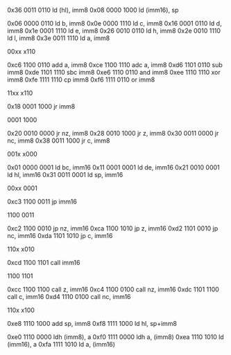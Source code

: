 
0x36    0011 0110   ld (hl), imm8
0x08    0000 1000   ld (imm16), sp

0x06    0000 0110   ld b, imm8
0x0e    0000 1110   ld c, imm8
0x16    0001 0110   ld d, imm8
0x1e    0001 1110   ld e, imm8
0x26    0010 0110   ld h, imm8
0x2e    0010 1110   ld l, imm8
0x3e    0011 1110   ld a, imm8

00xx x110

0xc6    1100 0110   add a, imm8
0xce    1100 1110   adc a, imm8
0xd6    1101 0110   sub imm8
0xde    1101 1110   sbc imm8
0xe6    1110 0110   and imm8
0xee    1110 1110   xor imm8
0xfe    1111 1110   cp imm8
0xf6    1111 0110   or imm8

11xx x110

0x18    0001 1000   jr imm8

0001 1000

0x20    0010 0000   jr nz, imm8
0x28    0010 1000   jr z, imm8
0x30    0011 0000   jr nc, imm8
0x38    0011 1000   jr c, imm8

001x x000

0x01    0000 0001   ld bc, imm16
0x11    0001 0001   ld de, imm16
0x21    0010 0001   ld hl, imm16
0x31    0011 0001   ld sp, imm16

00xx 0001

0xc3    1100 0011   jp imm16

1100 0011

0xc2    1100 0010   jp nz, imm16
0xca    1100 1010   jp z, imm16
0xd2    1101 0010   jp nc, imm16
0xda    1101 1010   jp c, imm16

110x x010

0xcd    1100 1101   call imm16

1100 1101

0xcc    1100 1100   call z, imm16
0xc4    1100 0100   call nz, imm16
0xdc    1101 1100   call c, imm16
0xd4    1110 0100   call nc, imm16

110x x100





0xe8    1110 1000   add sp, imm8
0xf8    1111 1000   ld hl, sp+imm8


0xe0    1110 0000   ldh (imm8), a
0xf0    1111 0000   ldh a, (imm8)
0xea    1110 1010   ld (imm16), a
0xfa    1111 1010   ld a, (imm16)


